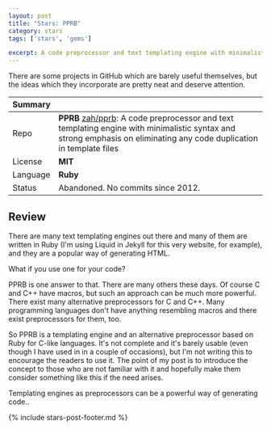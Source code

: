 ```yaml
---
layout: post
title: "Stars: PPRB"
category: stars
tags: ['stars', 'gems']

excerpt: A code preprocessor and text templating engine with minimalistic syntax and strong emphasis on eliminating any code duplication in template files
---
```


There are some projects in GitHub which are barely useful themselves, but the ideas which they incorporate are pretty neat and deserve attention.

| Summary | |
|---|---|
| Repo     | **PPRB** [zah/pprb](https://github.com/zah/pprb): A code preprocessor and text templating engine with minimalistic syntax and strong emphasis on eliminating any code duplication in template files |
| License  | **MIT** |
| Language | **Ruby** |
| Status   | Abandoned. No commits since 2012. |

## Review

There are many text templating engines out there and many of them are written in Ruby (I'm using Liquid in Jekyll for this very website, for example), and they are a popular way of generating HTML.

What if you use one for your code?

PPRB is one answer to that. There are many others these days. Of course C and C++ have macros, but such an approach can be much more powerful. There exist many alternative preprocessors for C and C++. Many programming languages don't have anything resembling macros and there exist preprocessors for them, too.

So PPRB is a templating engine and an alternative preprocessor based on Ruby for C-like languages. It's not complete and it's barely usable (even though I have used in in a couple of occasions), but I'm not writing this to encourage the readers to use it. The point of my post is to introduce the concept to those who are not familiar with it and hopefully make them consider something like this if the need arises.

Templating engines as preprocessors can be a powerful way of generating code..

{% include stars-post-footer.md %}
